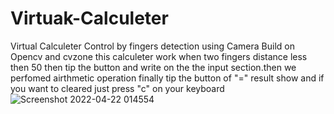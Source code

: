 # Virtuak-Calculeter
Virtual Calculeter Control by fingers detection using Camera Build on Opencv and cvzone
this calculeter work when two fingers distance less then 50 then tip the button and write on the the input section.then we perfomed airthmetic operation finally tip the button of "=" result show and if you want to cleared just press "c" on your keyboard
![Screenshot 2022-04-22 014554](https://user-images.githubusercontent.com/91630653/164550398-a26e7b95-b5a1-43e7-8dd4-753bdf00cb15.png)

